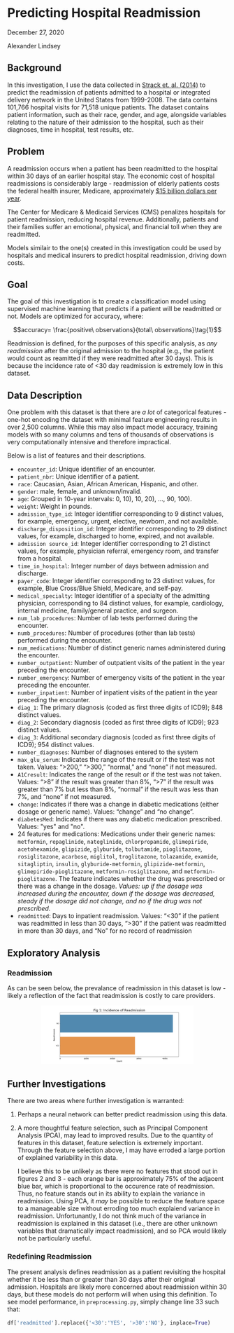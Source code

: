 # Predicting Hospital Readmission

December 27, 2020

Alexander Lindsey

## Background

In this investigation, I use the data collected in [Strack et. al. (2014)](https://www.hindawi.com/journals/bmri/2014/781670/) to predict the readmission of patients admitted to a hospital or integrated delivery network in the United States from 1999-2008. The data contains 101,766 hospital visits for 71,518 unique patients. The dataset contains patient information, such as their race, gender, and age, alongside variables relating to the nature of their admission to the hospital, such as their diagnoses, time in hospital, test results, etc.

## Problem

A readmission occurs when a patient has been readmitted to the hospital within 30 days of an earlier hospital stay. The economic cost of hospital readmissions is considerably large - readmission of elderly patients costs the federal health insurer, Medicare, approximately [$15 billion dollars per year](https://www.healthstream.com/resources/blog/blog/2020/06/02/the-economic-emotional-cost-of-hospital-readmissions#:~:text=The%20cost%20of%20hospital%20readmissions,the%20program%20received%20readmissions%20penalties.).

The Center for Medicare & Medicaid Services (CMS) penalizes hospitals for patient readmission, reducing hospital revenue. Additionally, patients and their families suffer an emotional, physical, and financial toll when they are readmitted. 

Models similair to the one(s) created in this investigation could be used by hospitals and medical insurers to predict hospital readmission, driving down costs. 

## Goal

The goal of this investigation is to create a classification model using supervised machine learning that predicts if a patient will be readmitted or not. Models are optimized for accuracy, where: 

$$accuracy= \frac{positive\ observations}{total\ observations}\tag{1}$$

Readmission is defined, for the purposes of this specific analysis, as _any readmission_ after the original admission to the hospital (e.g., the patient would count as reamitted if they were readmitted after 30 days). This is because the incidence rate of <30 day readmission is extremely low in this dataset.


## Data Description

One problem with this dataset is that there are _a lot_ of categorical features - one-hot encoding the dataset with minimal feature engineering results in over 2,500 columns. While this may also impact model accuracy, training models with so many columns and tens of thousands of observations is very computationally intensive and therefore impractical. 

Below is a list of features and their descriptions. 
- `encounter_id`: Unique identifier of an encounter.
- `patient_nbr`: Unique identifier of a patient.
- `race`: Caucasian, Asian, African American, Hispanic, and other.
- `gender`: male, female, and unknown/invalid.
- `age`: Grouped in 10-year intervals: 0, 10), 10, 20), …, 90, 100).
- `weight`: Weight in pounds.
- `admission_type_id`: Integer identifier corresponding to 9 distinct values, for example, emergency, urgent, elective, newborn, and not available.
- `discharge_disposition_id`: Integer identifier corresponding to 29 distinct values, for example, discharged to home, expired, and not available.
- `admission source_id`: Integer identifier corresponding to 21 distinct values, for example, physician referral, emergency room, and transfer from a hospital.
- `time_in_hospital`: Integer number of days between admission and discharge.
- `payer_code`: Integer identifier corresponding to 23 distinct values, for example, Blue Cross/Blue Shield, Medicare, and self-pay.
- `medical_specialty`: Integer identifier of a specialty of the admitting physician, corresponding to 84 distinct values, for example, cardiology, internal medicine, family/general practice, and surgeon.
- `num_lab_procedures`: Number of lab tests performed during the encounter.
- `numb_procedures`: Number of procedures (other than lab tests) performed during the encounter.
- `num_medications`: Number of distinct generic names administered during the encounter.
- `number_outpatient`: Number of outpatient visits of the patient in the year preceding the encounter.
- `number_emergency`: Number of emergency visits of the patient in the year preceding the encounter.
- `number_inpatient`: Number of inpatient visits of the patient in the year preceding the encounter.
- `diag_1`: The primary diagnosis (coded as first three digits of ICD9); 848 distinct values.
- `diag_2`: Secondary diagnosis (coded as first three digits of ICD9); 923 distinct values.
- `diag_3`: Additional secondary diagnosis (coded as first three digits of ICD9); 954 distinct values.
- `number_diagnoses`: Number of diagnoses entered to the system
- `max_glu_serum`: Indicates the range of the result or if the test was not taken. Values: “>200,” “>300,” “normal,” and “none” if not measured.
- `A1Cresult`: Indicates the range of the result or if the test was not taken. Values: “>8” if the result was greater than 8%, “>7” if the result was greater than 7% but less than 8%, “normal” if the result was less than 7%, and “none” if not measured.
- `change`: Indicates if there was a change in diabetic medications (either dosage or generic name). Values: “change” and “no change”.
- `diabetesMed`: Indicates if there was any diabetic medication prescribed. Values: "yes" and "no".
- 24 features for medications: Medications under their generic names: `metformin`, `repaglinide`, `nateglinide`, `chlorpropamide`, `glimepiride`, `acetohexamide`, `glipizide`, `glyburide`, `tolbutamide`, `pioglitazone`, `rosiglitazone`, `acarbose`, `miglitol`, `troglitazone`, `tolazamide`, `examide`, `sitagliptin`, `insulin`, `glyburide-metformin`, `glipizide-metformin`, `glimepiride-pioglitazone`, `metformin-rosiglitazone`, and `metformin- pioglitazone`. The feature indicates whether the drug was prescribed or there was a change in the dosage. _Values: up if the dosage was increased during the encounter, down if the dosage was decreased, steady if the dosage did not change, and no if the drug was not prescribed._
- `readmitted`: Days to inpatient readmission. Values: “<30” if the patient was readmitted in less than 30 days, “>30” if the patient was readmitted in more than 30 days, and “No” for no record of readmission

## Exploratory Analysis

### Readmission

As can be seen below, the prevalance of readmission in this dataset is low - likely a reflection of the fact that readmission is costly to care providers.

<p align="center">
  <img src="Images/Readmission_Incidence.png" width="350">
</p>


## Further Investigations

There are two areas where further investigation is warranted:
1. Perhaps a neural network can better predict readmission using this data.
2. A more thoughtful feature selection, such as Principal Component Analysis (PCA), may lead to improved results. Due to the quantity of features in this dataset, feature selection is extremely important. Through the feature selection above, I may have erroded a large portion of explained variability in this data.
    
    I believe this to be unlikely as there were no features that stood out in figures 2 and 3 - each orange bar is approximately 75% of the adjacent blue bar, which is proportional to the occurence rate of readmission. Thus, no feature stands out in its ability to explain the variance in readmission. Using PCA, it _may_ be possible to reduce the feature space to a manageable size without erroding too much explaiend variance in readmission. Unfortunantly, I do not think much of the variance in readmission is explained in this dataset (i.e., there are other unknown variables that dramatically impact readmission), and so PCA would likely not be particularly useful. 


### Redefining Readmission
The present analysis defines readmission as a patient revisiting the hospital whether it be less than or greater than 30 days after their original admission. Hospitals are likely more concerned about readmission within 30 days, but these models do not perform will when using this definition. To see model performance, in `preprocessing.py`, simply change line 33 such that:

```python
df['readmitted'].replace({'<30':'YES', '>30':'NO'}, inplace=True)
```